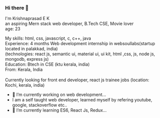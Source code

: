 ### Hi there 👋

I'm Krishnaprasad E K
<br>
an aspiring Mern stack web developer, B.Tech CSE, Movie lover
<br>
age: 23
<br>

My skills: html, css, javascript, c, c++, java
<br>
Experience: 4 months Web development internship in websoullabs(startup located in palakkad, india)
<br>
(technologies: react js, semantic ui, material ui, ui kit, html ,css, js, node js, mongodb, express js)
<br>
Education: Btech in CSE (ktu kerala, india)
<br>
From: Kerala, India
<br>
<br>
Currently looking for front end developer, react js trainee jobs (location: Kochi, kerala, india)
<br>

- 🔭 I’m currently working on web development...
- I am a self taught web developer, learned myself by refering youtube, google, stackoverflow etc..
- 🌱 I’m currently learning ES6, React Js, Redux...

